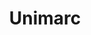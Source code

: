 ---
title: "Unimarc"
url: /nunoa/unimarc-avenida-capitan-ignacio-carrera-pinto/
shop: supermercado
---